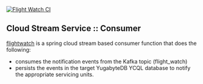 [![Flight Watch CI](https://github.com/srinivasa-vasu/yb-cdc-streams/actions/workflows/flightwatch.yml/badge.svg?branch=main)](https://github.com/srinivasa-vasu/yb-cdc-streams/actions/workflows/flightwatch.yml)

## Cloud Stream Service :: Consumer

[flightwatch](./) is a spring cloud stream based consumer function that does the following: 

* consumes the notification events from the Kafka topic (flight_watch)
* persists the events in the target YugabyteDB YCQL database to notify the appropriate servicing units.
